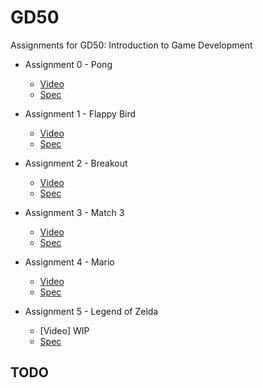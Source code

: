 
# GD50

 Assignments for GD50: Introduction to Game Development

- Assignment 0 - Pong
  - [Video](https://youtu.be/Pl4XFRx5gYs)
  - [Spec](https://cs50.harvard.edu/games/2018/projects/0/pong/)

- Assignment 1 - Flappy Bird
  - [Video](https://youtu.be/WxNL9tlGBVQ)
  - [Spec](https://cs50.harvard.edu/games/2018/projects/1/flappy/)

- Assignment 2 - Breakout
  - [Video](https://youtu.be/ZYPjQrHvKHY)
  - [Spec](https://cs50.harvard.edu/games/2018/projects/2/breakout/)

- Assignment 3 - Match 3
  - [Video](https://youtu.be/iUD5B81MzdA)
  - [Spec](https://cs50.harvard.edu/games/2018/projects/3/match/)

- Assignment 4 - Mario
  - [Video](https://youtu.be/DGqqJ3HbTHc)
  - [Spec](https://cs50.harvard.edu/games/2018/projects/4/mario/)

- Assignment 5 - Legend of Zelda
  - [Video] WIP
  - [Spec](https://cs50.harvard.edu/games/2018/projects/5/zelda/)

## TODO
